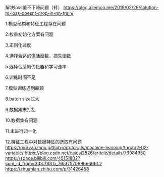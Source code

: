 解决loss值不下降问题（转）
https://blog.ailemon.me/2019/02/26/solution-to-loss-doesnt-drop-in-nn-train/

 

1.模型结构和特征工程存在问题

 

2.权重初始化方案有问题

 

3.正则化过度

 

4.选择合适的激活函数、损失函数

 

5.选择合适的优化器和学习速率

 

6.训练时间不足

 

7.模型训练遇到瓶颈

 

8.batch size过大

 

9.数据集未打乱

 

10.数据集有问题

 

11.未进行归一化

 

12.特征工程中对数据特征的选取有问题
https://morvanzhou.github.io/tutorials/machine-learning/torch/2-02-variable/
https://blog.csdn.net/caicai2526/article/details/79984950
https://space.bilibili.com/45151802?spm_id_from=333.788.b_765f7570696e666f.2
https://zhuanlan.zhihu.com/p/31426458
